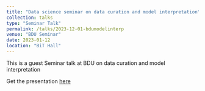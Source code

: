 ```yaml
---
title: "Data science seminar on data curation and model interpretation"
collection: talks
type: "Seminar Talk"
permalink: /talks/2023-12-01-bdumodelinterp
venue: "BDU Seminar"
date: 2023-01-12
location: "BiT Hall"
---
```



This is a guest Seminar talk at BDU on data curation and model interpretation

Get the presentation [here](/files/BDU-Model-interpret.pdf)


 
